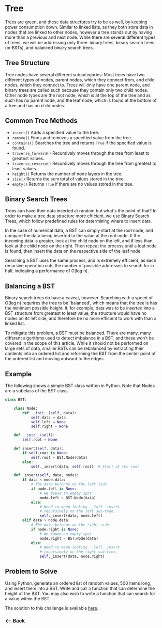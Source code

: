 # Tree

Trees are green, and these data structures try to be as well, by keeping power consumption down. Similar to linked lists, as they both store data in nodes that are linked to other nodes, however a tree stands out by having more than a previous and next node. While there are several different types of trees, we will be addressing only three: binary trees, binary search trees (or BSTs), and balanced binary search trees.

## Tree Structure

Tree nodes have several different subcategories. Most trees have two different types of nodes, parent nodes, which they connect from, and child nodes, which they connect to. Trees will only have one parent node, and binary trees are called such because they contain only two child nodes. Other node types are the root node, which is at the top of the tree and as such has no parent node, and the leaf node, which is found at the bottom of a tree and has no child nodes.

## Common Tree Methods

* ``insert()`` Adds a specified value to the tree.
* ``remove()`` Finds and removes a specified value from the tree.
* ``contains()`` Searches the tree and returns ``True`` if the specified value is found.
* ``traverse_forward()`` Recursively moves through the tree from least to greatest values.
* ``traverse_reverse()`` Recursively moves through the tree from greatest to least values.
* ``height()`` Returns the number of node layers in the tree.
* ``size()`` Returns the sum total of values stored in the tree.
* ``empty()`` Returns ``True`` if there are no values stored in the tree.

## Binary Search Trees

Trees can have their data inserted at random but what's the point of that? In order to make a tree data structure more efficient, we use Binary Search Trees, which follow predefined rules for determining where to insert data.

In the case of numerical data, a BST can simply start at the root node, and compare the data being inserted to the value at the root node. If the incoming data is greater, look at the child node on the left, and if less than, look at the child node on the right. Then repeat the process until a leaf node is found, then insert the data on the respective side of the leaf node.

Searching a BST uses the same process, and is extremely efficient, as each recursive operation cuts the number of possible addresses to search for in half, indicating a performance of O(log n).

## Balancing a BST

Binary search trees do have a caveat, however. Searching with a speed of O(log n) requrires the tree to be 'balanced', which means that the tree is has the minimum possible height. If, for example, data was to be inserted into a BST structure from greatest to least value, the structure would have no nodes on its left side, and therefore be no more efficient to work with than a linked list.

To mitigate this problem, a BST must be balanced. There are many, many different algorithms used to detect imbalance in a BST, and these won't be covered in the scope of this article. While it should not be performed on large sets of data, smaller BSTs can be rebalanced by extracting their contents into an ordered list and reforming the BST from the center point of the ordered list and moving outward to the edges.

## Example

The following shows a simple BST class written in Python. Note that Nodes are a subclass of the BST class.

```python
class BST:

    class Node:
        def __init__(self, data):
            self.data = data
            self.left = None
            self.right = None

    def __init__(self):
        self.root = None

    def insert(self, data):
        if self.root is None:
            self.root = BST.Node(data)
        else:
            self._insert(data, self.root)  # Start at the root

    def _insert(self, data, node):
        if data < node.data:
            # The data belongs on the left side.
            if node.left is None:
                # We found an empty spot
                node.left = BST.Node(data)
            else:
                # Need to keep looking.  Call _insert
                # recursively on the left sub-tree.
                self._insert(data, node.left)
        elif data > node.data:
            # The data belongs on the right side.
            if node.right is None:
                # We found an empty spot
                node.right = BST.Node(data)
            else:
                # Need to keep looking.  Call _insert
                # recursively on the right sub-tree.
                self._insert(data, node.right)
```

## Problem to Solve

Using Python, generate an ordered list of random values, 500 items long, and insert them into a BST. Write and call a function that can determine the height of the BST. You may also wish to write a function that can search for a value within the BST.

The solution to this challenge is available [here](/res/random_bst.py).

### [<-- Back](../README.md)